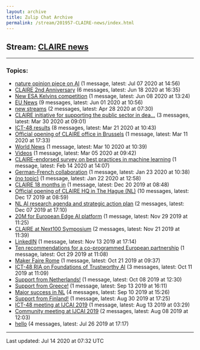 ```yaml
---
layout: archive
title: Zulip Chat Archive
permalink: /stream/201957-CLAIRE-news/index.html
---
```


## Stream: [CLAIRE news](https://claire4ai.github.io/archive/stream/201957-CLAIRE-news/index.html)
---

### Topics:

* [nature opinion piece on AI](topic/nature.20opinion.20piece.20on.20AI.html) (1 message, latest: Jul 07 2020 at 14:56)
* [CLAIRE 2nd Anniversary](topic/CLAIRE.202nd.20Anniversary.html) (6 messages, latest: Jun 18 2020 at 16:35)
* [New ESA Kelvins competition](topic/New.20ESA.20Kelvins.20competition.html) (1 message, latest: Jun 08 2020 at 13:24)
* [EU News](topic/EU.20News.html) (9 messages, latest: Jun 01 2020 at 10:56)
* [new streams](topic/new.20streams.html) (2 messages, latest: Apr 28 2020 at 07:30)
* [CLAIRE initiative for supporting the public sector in dea...](topic/CLAIRE.20initiative.20for.20supporting.20the.20public.20sector.20in.20dea.2E.2E.2E.html) (3 messages, latest: Mar 30 2020 at 09:01)
* [ICT-48 results](topic/ICT-48.20results.html) (8 messages, latest: Mar 21 2020 at 10:43)
* [Official opening of CLAIRE office in Brussels](topic/Official.20opening.20of.20CLAIRE.20office.20in.20Brussels.html) (1 message, latest: Mar 11 2020 at 17:33)
* [World News](topic/World.20News.html) (1 message, latest: Mar 10 2020 at 10:39)
* [Videos](topic/Videos.html) (1 message, latest: Mar 05 2020 at 09:42)
* [CLAIRE-endorsed survey on best practices in machine learning](topic/CLAIRE-endorsed.20survey.20on.20best.20practices.20in.20machine.20learning.html) (1 message, latest: Feb 14 2020 at 14:07)
* [German-French collaboration](topic/German-French.20collaboration.html) (1 message, latest: Jan 23 2020 at 10:38)
* [(no topic)](topic/(no.20topic).html) (1 message, latest: Jan 22 2020 at 12:58)
* [CLAIRE 18 months in](topic/CLAIRE.2018.20months.20in.html) (1 message, latest: Dec 20 2019 at 08:48)
* [Official opening of CLAIRE HQ in The Hague (NL)](topic/Official.20opening.20of.20CLAIRE.20HQ.20in.20The.20Hague.20(NL).html) (10 messages, latest: Dec 17 2019 at 08:59)
* [NL AI research agenda and strategic action plan](topic/NL.20AI.20research.20agenda.20and.20strategic.20action.20plan.html) (2 messages, latest: Dec 07 2019 at 17:10)
* [20M for European Edge AI platform](topic/20M.20for.20European.20Edge.20AI.20platform.html) (1 message, latest: Nov 29 2019 at 11:25)
* [CLAIRE at Next100 Symposium](topic/CLAIRE.20at.20Next100.20Symposium.html) (2 messages, latest: Nov 21 2019 at 11:39)
* [LinkedIN](topic/LinkedIN.html) (1 message, latest: Nov 13 2019 at 17:14)
* [Ten recommendations for a co-programmed European partnership](topic/Ten.20recommendations.20for.20a.20co-programmed.20European.20partnership.html) (1 message, latest: Oct 29 2019 at 11:08)
* [Maker Faire Rome](topic/Maker.20Faire.20Rome.html) (1 message, latest: Oct 21 2019 at 09:37)
* [ICT-48 RIA on Foundations of Trustworthy AI](topic/ICT-48.20RIA.20on.20Foundations.20of.20Trustworthy.20AI.html) (3 messages, latest: Oct 11 2019 at 11:09)
* [Support from Netherlands!](topic/Support.20from.20Netherlands!.html) (1 message, latest: Oct 08 2019 at 12:30)
* [Support from Greece!](topic/Support.20from.20Greece!.html) (1 message, latest: Sep 13 2019 at 16:11)
* [Major success in NL](topic/Major.20success.20in.20NL.html) (4 messages, latest: Sep 10 2019 at 15:26)
* [Support from Finland!](topic/Support.20from.20Finland!.html) (1 message, latest: Aug 30 2019 at 17:25)
* [ICT-48 meeting at IJCAI 2019](topic/ICT-48.20meeting.20at.20IJCAI.202019.html) (1 message, latest: Aug 13 2019 at 03:29)
* [Community meeting at IJCAI 2019](topic/Community.20meeting.20at.20IJCAI.202019.html) (2 messages, latest: Aug 08 2019 at 12:03)
* [hello](topic/hello.html) (4 messages, latest: Jul 26 2019 at 17:17)

<hr><p>Last updated: Jul 14 2020 at 07:32 UTC</p>